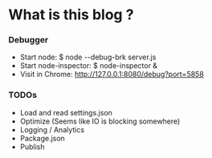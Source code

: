 # What is this blog ?

### Debugger

- Start node:             $ node --debug-brk server.js
- Start node-inspector:   $ node-inspector &
- Visit in Chrome:        http://127.0.0.1:8080/debug?port=5858

### TODOs

- Load and read settings.json
- Optimize (Seems like IO is blocking somewhere)
- Logging / Analytics
- Package.json
- Publish
